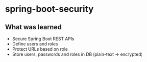 # spring-boot-security
## What was learned
* Secure Spring Boot REST APIs
* Define users and roles
* Protect URLs based on role
* Store users, passwords and roles in DB (plain-text -> encrypted)
